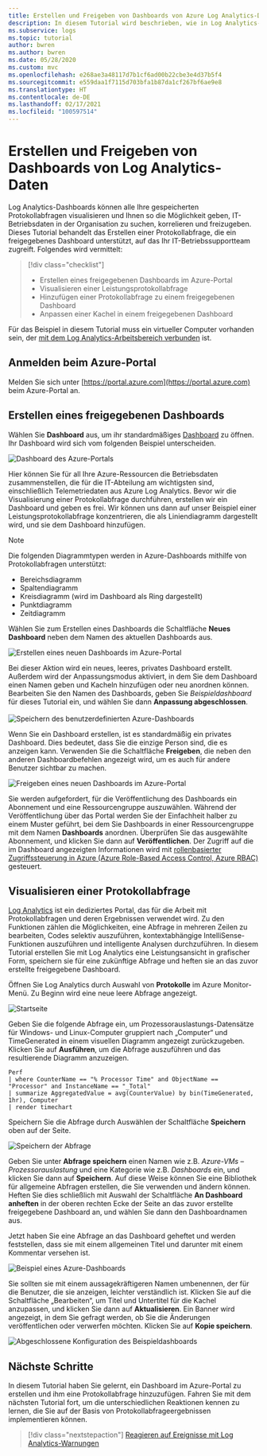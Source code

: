```yaml
---
title: Erstellen und Freigeben von Dashboards von Azure Log Analytics-Daten | Microsoft-Dokumentation
description: In diesem Tutorial wird beschrieben, wie in Log Analytics-Dashboards alle gespeicherten Protokollabfragen visualisiert werden können, um Ihnen eine zentrale Übersicht über Ihre Umgebung zu ermöglichen.
ms.subservice: logs
ms.topic: tutorial
author: bwren
ms.author: bwren
ms.date: 05/28/2020
ms.custom: mvc
ms.openlocfilehash: e268ae3a48117d7b1cf6ad00b22cbe3e4d37b5f4
ms.sourcegitcommit: e559daa1f7115d703bfa1b87da1cf267bf6ae9e8
ms.translationtype: HT
ms.contentlocale: de-DE
ms.lasthandoff: 02/17/2021
ms.locfileid: "100597514"
---
```

# <a name="create-and-share-dashboards-of-log-analytics-data"></a>Erstellen und Freigeben von Dashboards von Log Analytics-Daten

Log Analytics-Dashboards können alle Ihre gespeicherten Protokollabfragen visualisieren und Ihnen so die Möglichkeit geben, IT-Betriebsdaten in der Organisation zu suchen, korrelieren und freizugeben.  Dieses Tutorial behandelt das Erstellen einer Protokollabfrage, die ein freigegebenes Dashboard unterstützt, auf das Ihr IT-Betriebssupportteam zugreift.  Folgendes wird vermittelt:

> [!div class="checklist"]
> * Erstellen eines freigegebenen Dashboards im Azure-Portal
> * Visualisieren einer Leistungsprotokollabfrage 
> * Hinzufügen einer Protokollabfrage zu einem freigegebenen Dashboard 
> * Anpassen einer Kachel in einem freigegebenen Dashboard

Für das Beispiel in diesem Tutorial muss ein virtueller Computer vorhanden sein, der [mit dem Log Analytics-Arbeitsbereich verbunden](../vm/quick-collect-azurevm.md) ist.  
 
## <a name="sign-in-to-azure-portal"></a>Anmelden beim Azure-Portal
Melden Sie sich unter [https://portal.azure.com](https://portal.azure.com) beim Azure-Portal an. 

## <a name="create-a-shared-dashboard"></a>Erstellen eines freigegebenen Dashboards
Wählen Sie **Dashboard** aus, um ihr standardmäßiges [Dashboard](../../azure-portal/azure-portal-dashboards.md) zu öffnen. Ihr Dashboard wird sich vom folgenden Beispiel unterscheiden.

![Dashboard des Azure-Portals](media/tutorial-logs-dashboards/log-analytics-portal-dashboard.png)

Hier können Sie für all Ihre Azure-Ressourcen die Betriebsdaten zusammenstellen, die für die IT-Abteilung am wichtigsten sind, einschließlich Telemetriedaten aus Azure Log Analytics.  Bevor wir die Visualisierung einer Protokollabfrage durchführen, erstellen wir ein Dashboard und geben es frei.  Wir können uns dann auf unser Beispiel einer Leistungsprotokollabfrage konzentrieren, die als Liniendiagramm dargestellt wird, und sie dem Dashboard hinzufügen.  

> [!NOTE]
> Die folgenden Diagrammtypen werden in Azure-Dashboards mithilfe von Protokollabfragen unterstützt:
> - Bereichsdiagramm
> - Spaltendiagramm
> - Kreisdiagramm (wird im Dashboard als Ring dargestellt)
> - Punktdiagramm
> - Zeitdiagramm

Wählen Sie zum Erstellen eines Dashboards die Schaltfläche **Neues Dashboard** neben dem Namen des aktuellen Dashboards aus.

![Erstellen eines neuen Dashboards im Azure-Portal](media/tutorial-logs-dashboards/log-analytics-create-dashboard-01.png)

Bei dieser Aktion wird ein neues, leeres, privates Dashboard erstellt. Außerdem wird der Anpassungsmodus aktiviert, in dem Sie dem Dashboard einen Namen geben und Kacheln hinzufügen oder neu anordnen können. Bearbeiten Sie den Namen des Dashboards, geben Sie *Beispieldashboard* für dieses Tutorial ein, und wählen Sie dann **Anpassung abgeschlossen**.<br><br> ![Speichern des benutzerdefinierten Azure-Dashboards](media/tutorial-logs-dashboards/log-analytics-create-dashboard-02.png)

Wenn Sie ein Dashboard erstellen, ist es standardmäßig ein privates Dashboard. Dies bedeutet, dass Sie die einzige Person sind, die es anzeigen kann. Verwenden Sie die Schaltfläche **Freigeben**, die neben den anderen Dashboardbefehlen angezeigt wird, um es auch für andere Benutzer sichtbar zu machen.

![Freigeben eines neuen Dashboards im Azure-Portal](media/tutorial-logs-dashboards/log-analytics-share-dashboard.png) 

Sie werden aufgefordert, für die Veröffentlichung des Dashboards ein Abonnement und eine Ressourcengruppe auszuwählen. Während der Veröffentlichung über das Portal werden Sie der Einfachheit halber zu einem Muster geführt, bei dem Sie Dashboards in einer Ressourcengruppe mit dem Namen **Dashboards** anordnen.  Überprüfen Sie das ausgewählte Abonnement, und klicken Sie dann auf **Veröffentlichen**.  Der Zugriff auf die im Dashboard angezeigten Informationen wird mit [rollenbasierter Zugriffssteuerung in Azure (Azure Role-Based Access Control, Azure RBAC)](../../role-based-access-control/role-assignments-portal.md) gesteuert.   

## <a name="visualize-a-log-query"></a>Visualisieren einer Protokollabfrage
[Log Analytics](../logs/log-analytics-tutorial.md) ist ein dediziertes Portal, das für die Arbeit mit Protokollabfragen und deren Ergebnissen verwendet wird. Zu den Funktionen zählen die Möglichkeiten, eine Abfrage in mehreren Zeilen zu bearbeiten, Codes selektiv auszuführen, kontextabhängige IntelliSense-Funktionen auszuführen und intelligente Analysen durchzuführen. In diesem Tutorial erstellen Sie mit Log Analytics eine Leistungsansicht in grafischer Form, speichern sie für eine zukünftige Abfrage und heften sie an das zuvor erstellte freigegebene Dashboard.

Öffnen Sie Log Analytics durch Auswahl von **Protokolle** im Azure Monitor-Menü. Zu Beginn wird eine neue leere Abfrage angezeigt.

![Startseite](media/tutorial-logs-dashboards/homepage.png)

Geben Sie die folgende Abfrage ein, um Prozessorauslastungs-Datensätze für Windows- und Linux-Computer gruppiert nach „Computer“ und TimeGenerated in einem visuellen Diagramm angezeigt zurückzugeben. Klicken Sie auf **Ausführen**, um die Abfrage auszuführen und das resultierende Diagramm anzuzeigen.

```Kusto
Perf 
| where CounterName == "% Processor Time" and ObjectName == "Processor" and InstanceName == "_Total" 
| summarize AggregatedValue = avg(CounterValue) by bin(TimeGenerated, 1hr), Computer 
| render timechart
```

Speichern Sie die Abfrage durch Auswählen der Schaltfläche **Speichern** oben auf der Seite.

![Speichern der Abfrage](media/tutorial-logs-dashboards/save-query.png)

Geben Sie unter **Abfrage speichern** einen Namen wie z.B. *Azure-VMs – Prozessorauslastung* und eine Kategorie wie z.B. *Dashboards* ein, und klicken Sie dann auf **Speichern**.  Auf diese Weise können Sie eine Bibliothek für allgemeine Abfragen erstellen, die Sie verwenden und ändern können.  Heften Sie dies schließlich mit Auswahl der Schaltfläche **An Dashboard anheften** in der oberen rechten Ecke der Seite an das zuvor erstellte freigegebene Dashboard an, und wählen Sie dann den Dashboardnamen aus.

Jetzt haben Sie eine Abfrage an das Dashboard geheftet und werden feststellen, dass sie mit einem allgemeinen Titel und darunter mit einem Kommentar versehen ist.

![Beispiel eines Azure-Dashboards](media/tutorial-logs-dashboards/log-analytics-modify-dashboard-01.png)

 Sie sollten sie mit einem aussagekräftigeren Namen umbenennen, der für die Benutzer, die sie anzeigen, leichter verständlich ist.  Klicken Sie auf die Schaltfläche „Bearbeiten“, um Titel und Untertitel für die Kachel anzupassen, und klicken Sie dann auf **Aktualisieren**.  Ein Banner wird angezeigt, in dem Sie gefragt werden, ob Sie die Änderungen veröffentlichen oder verwerfen möchten.  Klicken Sie auf **Kopie speichern**.  

![Abgeschlossene Konfiguration des Beispieldashboards](media/tutorial-logs-dashboards/log-analytics-modify-dashboard-02.png)

## <a name="next-steps"></a>Nächste Schritte
In diesem Tutorial haben Sie gelernt, ein Dashboard im Azure-Portal zu erstellen und ihm eine Protokollabfrage hinzuzufügen.  Fahren Sie mit dem nächsten Tutorial fort, um die unterschiedlichen Reaktionen kennen zu lernen, die Sie auf der Basis von Protokollabfrageergebnissen implementieren können.  

> [!div class="nextstepaction"]
> [Reagieren auf Ereignisse mit Log Analytics-Warnungen](../alerts/tutorial-response.md)